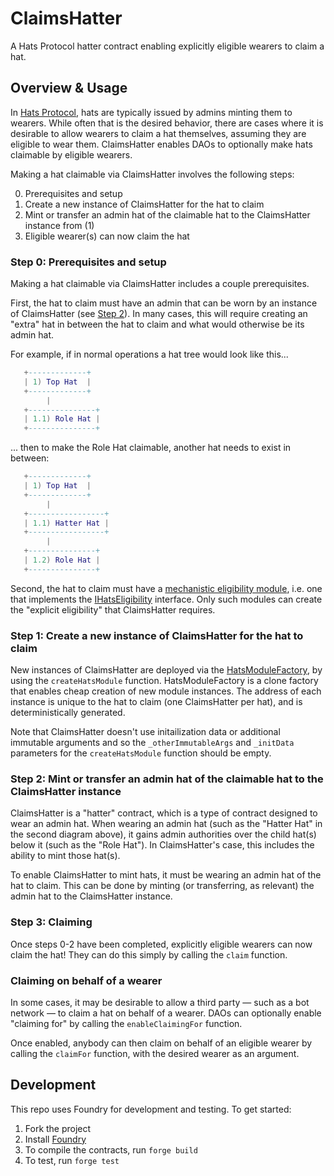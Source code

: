 # ClaimsHatter

A Hats Protocol hatter contract enabling explicitly eligible wearers to claim a hat.

## Overview & Usage

In [Hats Protocol](https://github.com/hats-protocol/hats-protocol), hats are typically issued by admins minting them to wearers. While often that is the desired behavior, there are cases where it is desirable to allow wearers to claim a hat themselves, assuming they are eligible to wear them. ClaimsHatter enables DAOs to optionally make hats claimable by eligible wearers.

Making a hat claimable via ClaimsHatter involves the following steps:

0. Prerequisites and setup
1. Create a new instance of ClaimsHatter for the hat to claim
2. Mint or transfer an admin hat of the claimable hat to the ClaimsHatter instance from (1)
3. Eligible wearer(s) can now claim the hat

### Step 0: Prerequisites and setup

Making a hat claimable via ClaimsHatter includes a couple prerequisites.

First, the hat to claim must have an admin that can be worn by an instance of ClaimsHatter (see [Step 2](#step-2-mint-or-transfer-an-admin-hat-of-the-claimable-hat-to-the-claimshatter-instance)). In many cases, this will require creating an "extra" hat in between the hat to claim and what would otherwise be its admin hat.

For example, if in normal operations a hat tree would look like this...

```lua
   +-------------+
   | 1) Top Hat  |
   +-------------+
        |
   +---------------+
   | 1.1) Role Hat |
   +---------------+  
```

... then to make the Role Hat claimable, another hat needs to exist in between:

```lua
   +-------------+
   | 1) Top Hat  |
   +-------------+
        |
   +-----------------+
   | 1.1) Hatter Hat |
   +-----------------+
        |
   +---------------+
   | 1.2) Role Hat |
   +---------------+
```

Second, the hat to claim must have a [mechanistic eligibility module](https://github.com/Hats-Protocol/hats-protocol/#eligibility), i.e. one that implements the [IHatsEligibility](https://github.com/Hats-Protocol/hats-protocol/blob/main/src/Interfaces/IHatsEligibility.sol) interface. Only such modules can create the "explicit eligibility" that ClaimsHatter requires.

### Step 1: Create a new instance of ClaimsHatter for the hat to claim

New instances of ClaimsHatter are deployed via the [HatsModuleFactory](https://github.com/Hats-Protocol/hats-module/blob/main/src/HatsModuleFactory.sol), by using the `createHatsModule` function.
HatsModuleFactory is a clone factory that enables cheap creation of new module instances. The address of each instance is unique to the hat to claim (one ClaimsHatter per hat), and is deterministically generated.

Note that ClaimsHatter doesn't use initailization data or additional immutable arguments and so the `_otherImmutableArgs` and `_initData` parameters for the `createHatsModule` function should be empty.

### Step 2: Mint or transfer an admin hat of the claimable hat to the ClaimsHatter instance

ClaimsHatter is a "hatter" contract, which is a type of contract designed to wear an admin hat. When wearing an admin hat (such as the "Hatter Hat" in the second diagram above), it gains admin authorities over the child hat(s) below it (such as the "Role Hat"). In ClaimsHatter's case, this includes the ability to mint those hat(s).

To enable ClaimsHatter to mint hats, it must be wearing an admin hat of the hat to claim. This can be done by minting (or transferring, as relevant) the admin hat to the ClaimsHatter instance.

### Step 3: Claiming

Once steps 0-2 have been completed, explicitly eligible wearers can now claim the hat! They can do this simply by calling the `claim` function.

### Claiming on behalf of a wearer

In some cases, it may be desirable to allow a third party — such as a bot network — to claim a hat on behalf of a wearer. DAOs can optionally enable "claiming for" by calling the `enableClaimingFor` function.

Once enabled, anybody can then claim on behalf of an eligible wearer by calling the `claimFor` function, with the desired wearer as an argument.

## Development

This repo uses Foundry for development and testing. To get started:

1. Fork the project
2. Install [Foundry](https://book.getfoundry.sh/getting-started/installation)
3. To compile the contracts, run `forge build`
4. To test, run `forge test`
